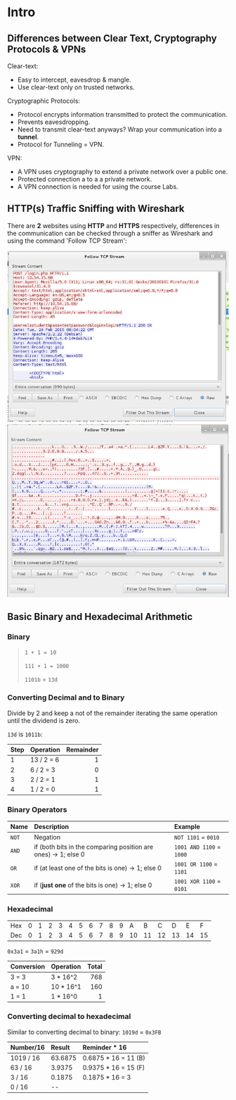 # Intro

## Differences between Clear Text, Cryptography Protocols & VPNs

Clear-text:

* Easy to intercept, eavesdrop & mangle.
* Use clear-text only on trusted networks.

Cryptographic Protocols:

* Protocol encrypts information transmitted to protect the communication.
* Prevents eavesdropping.
* Need to transmit clear-text anyways? Wrap your communication into a **tunnel**.
* Protocol for Tunneling = VPN.

VPN:

* A VPN uses cryptography to extend a private network over a public one.
* Protected connection a to a a private network.
* A VPN connection is needed for using the course Labs.

## HTTP\(s\) Traffic Sniffing with Wireshark

There are **2** websites using **HTTP** and **HTTPS** respectively, differences in the communication can be checked through a sniffer as Wireshark and using the command 'Follow TCP Stream':

![](../../.gitbook/assets/http.png) ![](../../.gitbook/assets/https.png)

## Basic Binary and Hexadecimal Arithmetic

### Binary

> `1 + 1 = 10`
>
> `111 + 1 = 1000`
>
> `1101b` = `13d`

### **Converting Decimal and to Binary**

Divide by 2 and keep a not of the remainder iterating the same operation until the dividend is zero.

`13d` is `1011b`:

| Step | Operation | Remainder |
| :--- | :--- | ---: |
| 1 | 13 / 2 = 6 | 1 |
| 2 | 6 / 2 = 3 | 0 |
| 3 | 2 / 2 = 1 | 1 |
| 4 | 1 / 2 = 0 | 1 |

### **Binary Operators**

| Name | Description | Example |
| :--- | :--- | :--- |
| `NOT` | Negation | `NOT 1101` = `0010` |
| `AND` | if \(both bits in the comparing position are ones\) -&gt; 1; else 0 | `1001 AND 1100` = `1000` |
| `OR` | if \(at least one of the bits is one\) -&gt; 1; else 0 | `1001 OR 1100` = `1101` |
| `XOR` | if \(**just one** of the bits is one\) -&gt; 1; else 0 | `1001 XOR 1100` = `0101` |

### Hexadecimal

|  |  |  |  |  |  |  |  |  |  |  |  |  |  |  |  |  |
| :--- | :--- | :--- | :--- | :--- | :--- | :--- | :--- | :--- | :--- | :--- | :--- | :--- | :--- | :--- | :--- | :--- |
| Hex | 0 | 1 | 2 | 3 | 4 | 5 | 6 | 7 | 8 | 9 | A | B | C | D | E | F |
| Dec | 0 | 1 | 2 | 3 | 4 | 5 | 6 | 7 | 8 | 9 | 10 | 11 | 12 | 13 | 14 | 15 |

`0x3a1` = `3a1h` = `929d`

| Conversion | Operation | Total |
| :--- | :--- | ---: |
| 3 = 3 | 3 \* 16^2 | 768 |
| a = 10 | 10 \* 16^1 | 160 |
| 1 = 1 | 1 \* 16^0 | 1 |

### **Converting decimal to hexadecimal**

Similar to converting decimal to binary: `1019d` = `0x3FB`

| Number/16 | Result | Reminder \* 16 |
| :--- | :--- | :--- |
| 1019 / 16 | 63.6875 | 0.6875 \* 16 = 11 \(B\) |
| 63 / 16 | 3.9375 | 0.9375 \* 16 = 15 \(F\) |
| 3 / 16 | 0.1875 | 0.1875 \* 16 = 3 |
| 0 / 16 | -- |  |

